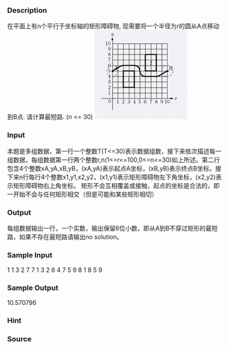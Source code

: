 
### Description
在平面上有n个平行于坐标轴的矩形障碍物, 现需要将一个半径为r的圆从A点移动到B点. 请计算最短路. (n <= 30) ![](/JudgeOnline/images/1284.jpg)
### Input
本题是多组数据，第一行一个整数T(T<=30)表示数据组数，接下来依次描述每一组数据，每组数据第一行两个整数r,n(1<=r<=100,0<=n<=30)如上所述。第二行包含4个整数xA,yA,xB,yB，(xA,yA)表示起点A坐标，(xB,yB)表示终点B坐标。接下来n行每行4个整数x1,y1,x2,y2，(x1,y1)表示矩形障碍物左下角坐标，(x2,y2)表示矩形障碍物右上角坐标。 矩形不会互相覆盖或接触，起点的坐标是合法的，即一开始不会与任何矩形相交（但是可能和某些矩形相切）
### Output
每组数据输出一行，一个实数，输出保留6位小数，即从A到B不穿过矩形的最短路，如果不存在最短路请输出no solution。
### Sample Input
1
1 3
2 7 7 1
3 2 6 4
7 5 9 8
1 8 5 9


### Sample Output
10.570796

### Hint

### Source

